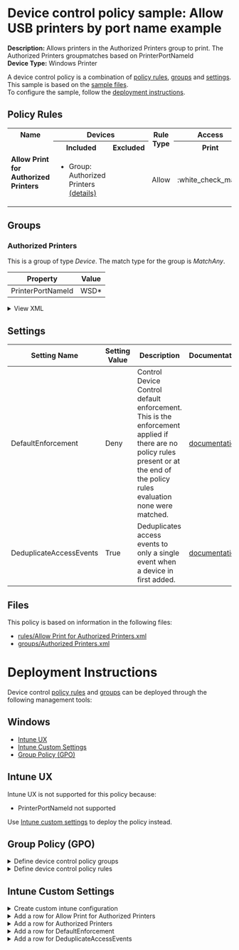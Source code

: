 # Device control policy sample: Allow USB printers by port name example

**Description:** Allows printers in the Authorized Printers group to print.  The Authorized Printers groupmatches based on PrinterPortNameId              
**Device Type:** Windows Printer

A device control policy is a combination of [policy rules](#policy-rules), [groups](#groups) and [settings](#settings).  
This sample is based on the [sample files](#files).  
To configure the sample, follow the [deployment instructions](#deployment-instructions).  

## Policy Rules


<table>
    <tr>
        <th rowspan="2" valign="top">Name</th>
        <th colspan="2" valign="top"><center>Devices</center></th>
        <th rowspan="2" valign="top">Rule Type</th>
        <th colspan="1" valign="top"><center>Access</center></th>
        <th rowspan="2" valign="top">Notification</th>
        <th rowspan="2" valign="top">Conditions</th>
    </tr>
    <tr>
        <th>Included</th>
        <th>Excluded</th>
        <th>Print</th>
        </tr><tr>
            <td rowspan="1" valign="top"><b>Allow Print for Authorized Printers</b></td>
            <td rowspan="1 valign="top">
                <ul><li>Group: Authorized Printers<a href="#authorized-printers" title="MatchAny {'PrinterPortNameId': 'WSD*'}"> (details)</a>  
</ul>
            </td>
            <td rowspan="1" valign="top">
                <ul></ul>
            </td>
            <td>Allow</td>
            <td>:white_check_mark:</td>
            <td>None (0)</td> 
            <td>
                <center>-</center></td>
        </tr></table>


## Groups


### Authorized Printers



This is a group of type *Device*. 
The match type for the group is *MatchAny*.


|  Property | Value |
|-----------|-------|
| PrinterPortNameId | WSD* |





<details>
<summary>View XML</summary>

```xml
<Group Id="{3f782150-39c2-47c0-8061-486759099de8}" Type="Device">
	<!-- ./Vendor/MSFT/Defender/Configuration/DeviceControl/PolicyGroups/%7B3f782150-39c2-47c0-8061-486759099de8%7D/GroupData -->
	<Name>Authorized Printers</Name>
	<MatchType>MatchAny</MatchType>
	<DescriptorIdList>
		<PrinterPortNameId>WSD*</PrinterPortNameId>
	</DescriptorIdList>
</Group>
```
</details>


## Settings






| Setting Name |  Setting Value | Description |Documentation |
|--------------|----------------|-------------|---------------|
DefaultEnforcement | Deny | Control Device Control default enforcement. This is the enforcement applied if there are no policy rules present or at the end of the policy rules evaluation none were matched. |[documentation](https://learn.microsoft.com/en-us/windows/client-management/mdm/defender-csp#configurationdefaultenforcement) |
DeduplicateAccessEvents | True | Deduplicates access events to only a single event when a device in first added. |[documentation](https://learn.microsoft.com/en-us/windows/client-management/mdm/defender-csp#configurationdevicecontrolenabled) |


## Files
This policy is based on information in the following files:

- [rules/Allow Print for Authorized Printers.xml](rules/Allow%20Print%20for%20Authorized%20Printers.xml)
- [groups/Authorized Printers.xml](groups/Authorized%20Printers.xml)


# Deployment Instructions

Device control [policy rules](#policy-rules) and [groups](#groups) can be deployed through the following management tools:


## Windows
- [Intune UX](#intune-ux)
- [Intune Custom Settings](#intune-custom-settings)
- [Group Policy (GPO)](#group-policy-gpo)





## Intune UX

Intune UX is not supported for this policy because:
- PrinterPortNameId not supported

Use [Intune custom settings](#intune-custom-settings) to deploy the policy instead.


## Group Policy (GPO)
<details>
<summary>Define device control policy groups</summary>

   1. Go to Computer Configuration > Administrative Templates > Windows Components > Microsoft Defender Antivirus > Device Control > Define device control policy groups.
   2. Save the XML below to a network share.
```xml
<Groups>
	<Group Id="{3f782150-39c2-47c0-8061-486759099de8}" Type="Device">
		<!-- ./Vendor/MSFT/Defender/Configuration/DeviceControl/PolicyGroups/%7B3f782150-39c2-47c0-8061-486759099de8%7D/GroupData -->
		<Name>Authorized Printers</Name>
		<MatchType>MatchAny</MatchType>
		<DescriptorIdList>
			<PrinterPortNameId>WSD*</PrinterPortNameId>
		</DescriptorIdList>
	</Group>
</Groups>
```
   3. In the Define device control policy groups window, select *Enabled* and specify the network share file path containing the XML groups data.
</details>

<details>
<summary>Define device control policy rules</summary>
 
  1. Go to Computer Configuration > Administrative Templates > Windows Components > Microsoft Defender Antivirus > Device Control > Define device control policy rules.
  2. Save the XML below to a network share.
```xml
<PolicyRules>
	<PolicyRule Id="{f91786e9-a531-4663-82d0-d97dbc4ee602}" >
		<!-- ./Vendor/MSFT/Defender/Configuration/DeviceControl/PolicyRules/%7Bf91786e9-a531-4663-82d0-d97dbc4ee602%7D/RuleData -->
		<Name>Allow Print for Authorized Printers</Name>
		<IncludedIdList>
			<GroupId>{3f782150-39c2-47c0-8061-486759099de8}</GroupId>
		</IncludedIdList>
		<ExcludedIdList>
		</ExcludedIdList>
		<Entry Id="{aceec5d3-3c95-4bfc-b481-5091cc104460}">
			<Type>Allow</Type>
			<AccessMask>64</AccessMask>
			<Options>0</Options>
		</Entry>
	</PolicyRule>
</PolicyRules>
```
  3. In the Define device control policy rules window, select *Enabled*, and enter the network share file path containing the XML rules data.
</details>

## Intune Custom Settings

<details>
<summary>Create custom intune configuration</summary>

   1. Navigate to Devices > Configuration profiles
   2. Click Create (New Policy)
   3. Select Platform "Windows 10 and Later"
   4. Select Profile "Templates"
   5. Select Template Name "Custom"
   6. Click "Create"
   7. Under Name, enter **
   8. Optionally, enter a description
   9. Click "Next" 
</details>
<details>
<summary>Add a row for Allow Print for Authorized Printers</summary>  
   
   1. Click "Add"
   2. For Name, enter *Allow Print for Authorized Printers*
   3. For Description, enter **
   4. For OMA-URI, enter  *./Vendor/MSFT/Defender/Configuration/DeviceControl/PolicyRules/%7Bf91786e9-a531-4663-82d0-d97dbc4ee602%7D/RuleData*
   5. For Data type, select *String (XML File)*
   
        
   6. For Custom XML, select  */workspaces/mdatp-devicecontrol/deployable examples/allow_usb_print_by_port_name/windows/devicecontrol/rules/Allow Print for Authorized Printers.xml*
         
   
   7. Click "Save"
</details>
<details>
<summary>Add a row for Authorized Printers</summary>  
   
   1. Click "Add"
   2. For Name, enter *Authorized Printers*
   3. For Description, enter **
   4. For OMA-URI, enter  *./Vendor/MSFT/Defender/Configuration/DeviceControl/PolicyGroups/%7B3f782150-39c2-47c0-8061-486759099de8%7D/GroupData*
   5. For Data type, select *String (XML File)*
   
        
   6. For Custom XML, select  */workspaces/mdatp-devicecontrol/deployable examples/allow_usb_print_by_port_name/windows/devicecontrol/groups/Authorized Printers.xml*
         
   
   7. Click "Save"
</details>
<details>
<summary>Add a row for DefaultEnforcement</summary>  
   
   1. Click "Add"
   2. For Name, enter *DefaultEnforcement*
   3. For Description, enter **
   4. For OMA-URI, enter  *./Vendor/MSFT/Defender/Configuration/DefaultEnforcement*
   5. For Data type, select *Integer*
   
   7. For Value, enter *2*
   
   7. Click "Save"
</details>
<details>
<summary>Add a row for DeduplicateAccessEvents</summary>  
   
   1. Click "Add"
   2. For Name, enter *DeduplicateAccessEvents*
   3. For Description, enter **
   4. For OMA-URI, enter  *./Vendor/MSFT/Defender/Configuration/DeviceControl/DeduplicateAccessEvents*
   5. For Data type, select *Integer*
   
   7. For Value, enter *1*
   
   7. Click "Save"
</details>



